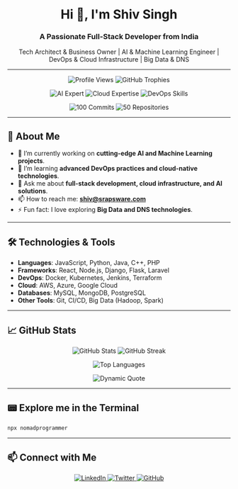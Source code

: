 <h1 align="center">Hi 👋, I'm Shiv Singh</h1>
<h3 align="center">A Passionate Full-Stack Developer from India</h3>

<p align="center">
  Tech Architect & Business Owner | AI & Machine Learning Engineer | DevOps & Cloud Infrastructure | Big Data & DNS
</p>

---

<p align="center">
  <img src="https://komarev.com/ghpvc/?username=ProgrammerNomad&label=Profile%20views&color=0e75b6&style=flat" alt="Profile Views" />
  <img src="https://github-profile-trophy.vercel.app/?username=ProgrammerNomad&theme=light" alt="GitHub Trophies" />
</p>

<p align="center">
  <img src="https://img.shields.io/badge/AI-Expert-blue?style=for-the-badge&logo=artificial-intelligence" alt="AI Expert" />
  <img src="https://img.shields.io/badge/Cloud-AWS%20%7C%20Azure%20%7C%20GCP-orange?style=for-the-badge&logo=cloud" alt="Cloud Expertise" />
  <img src="https://img.shields.io/badge/DevOps-Docker%20%7C%20Kubernetes%20%7C%20Terraform-green?style=for-the-badge&logo=devops" alt="DevOps Skills" />
</p>

<p align="center">
  <img src="https://img.shields.io/badge/100%20Commits-Badge-blue?style=for-the-badge" alt="100 Commits" />
  <img src="https://img.shields.io/badge/50%20Repositories-Badge-green?style=for-the-badge" alt="50 Repositories" />
</p>

---

## 🚀 About Me

- 🔭 I’m currently working on **cutting-edge AI and Machine Learning projects**.
- 🌱 I’m learning **advanced DevOps practices and cloud-native technologies**.
- 💬 Ask me about **full-stack development, cloud infrastructure, and AI solutions**.
- 📫 How to reach me: **shiv@srapsware.com**
- ⚡ Fun fact: I love exploring **Big Data and DNS technologies**.

---

## 🛠️ Technologies & Tools

- **Languages**: JavaScript, Python, Java, C++, PHP
- **Frameworks**: React, Node.js, Django, Flask, Laravel
- **DevOps**: Docker, Kubernetes, Jenkins, Terraform
- **Cloud**: AWS, Azure, Google Cloud
- **Databases**: MySQL, MongoDB, PostgreSQL
- **Other Tools**: Git, CI/CD, Big Data (Hadoop, Spark)

---

## 📈 GitHub Stats

<p align="center">
  <img src="https://github-readme-stats.vercel.app/api?username=ProgrammerNomad&show_icons=true&theme=radical" alt="GitHub Stats" />
  <img src="https://github-readme-streak-stats.herokuapp.com/?user=ProgrammerNomad&theme=radical" alt="GitHub Streak" />
</p>

<p align="center">
  <img src="https://github-readme-stats.vercel.app/api/top-langs/?username=ProgrammerNomad&layout=compact&theme=radical" alt="Top Languages" />
</p>

<p align="center">
  <img src="https://quotes-github-readme.vercel.app/api?type=horizontal&theme=radical" alt="Dynamic Quote" />
</p>

---

## 📟 Explore me in the Terminal

```bash
npx nomadprogrammer
```

---

## 📫 Connect with Me

<p align="center">
  <a href="https://linkedin.com/in/NomadProgrammer" target="_blank">
    <img src="https://img.shields.io/badge/LinkedIn-0077B5?style=for-the-badge&logo=linkedin&logoColor=white" alt="LinkedIn" />
  </a>
  <a href="https://twitter.com/ProgrammerNomad" target="_blank">
    <img src="https://img.shields.io/badge/Twitter-1DA1F2?style=for-the-badge&logo=twitter&logoColor=white" alt="Twitter" />
  </a>
  <a href="https://github.com/ProgrammerNomad" target="_blank">
    <img src="https://img.shields.io/badge/GitHub-181717?style=for-the-badge&logo=github&logoColor=white" alt="GitHub" />
  </a>
</p>
